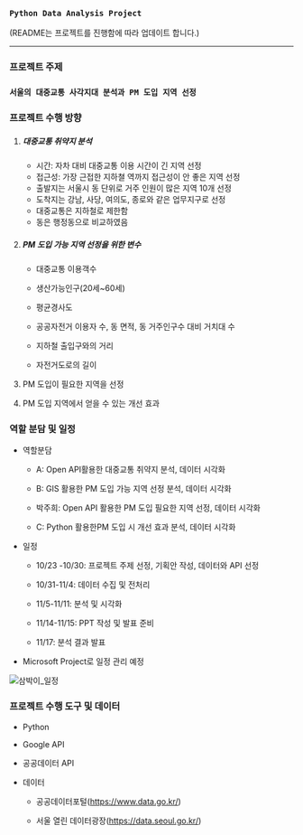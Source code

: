 ### `Python Data Analysis Project`

(README는 프로젝트를 진행함에 따라 업데이트 합니다.)

---

### 프로젝트 주제

### `서울의 대중교통 사각지대 분석과 PM 도입 지역 선정`

### 프로젝트 수행 방향

1. ##### 대중교통 취약지 분석

   - 시간: 자차 대비 대중교통 이용 시간이 긴 지역 선정
   - 접근성: 가장 근접한 지하쳘 역까지 접근성이 안 좋은 지역 선정
   - 출발지는 서울시 동 단위로 거주 인원이 많은 지역 10개 선정
   - 도착지는 강남, 사당, 여의도, 종로와 같은 업무지구로 선정
   - 대중교통은 지하철로 제한함
   - 동은 행정동으로 비교하였음
2. ##### PM 도입 가능 지역 선정을 위한 변수

   - 대중교통 이용객수
   - 생산가능인구(20세~60세) 
   - 평균경사도
   - 공공자전거 이용자 수, 동 면적, 동 거주인구수 대비 거치대 수

   - 지하철 출입구와의 거리 
   - 자전거도로의 길이 

3. PM 도입이 필요한 지역을 선정

4. PM 도입 지역에서 얻을 수 있는 개선 효과

### 역할 분담 및 일정

- 역할분담

  - A: Open API활용한 대중교통 취약지 분석, 데이터 시각화

  - B: GIS 활용한 PM 도입 가능 지역 선정 분석, 데이터 시각화

  - 박주희: Open API 활용한 PM 도입 필요한 지역 선정, 데이터 시각화

  - C: Python 활용한PM 도입 시 개선 효과 분석, 데이터 시각화

  

- 일정

  - 10/23 -10/30: 프로젝트 주제 선정, 기획안 작성, 데이터와 API 선정

  - 10/31-11/4: 데이터 수집 및 전처리

  - 11/5-11/11: 분석 및 시각화

  - 11/14-11/15: PPT 작성 및 발표 준비

  - 11/17: 분석 결과 발표 
  
- Microsoft Project로 일정 관리 예정

![삼박이_일정](https://user-images.githubusercontent.com/69948723/97773587-70697000-1b94-11eb-9a84-b5edeba39bb5.JPG)

### 프로젝트 수행 도구 및 데이터

- Python

- Google API

- 공공데이터 API

- 데이터

  - 공공데이터포털(https://www.data.go.kr/)

  - 서울 열린 데이터광장(https://data.seoul.go.kr/)


